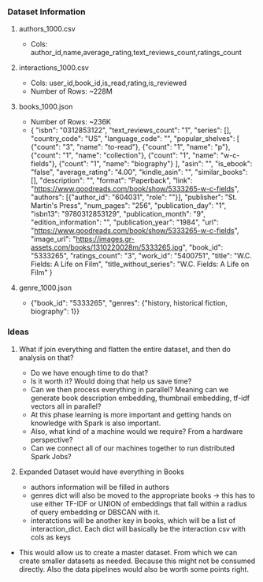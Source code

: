 ### Dataset Information

1. authors_1000.csv
    - Cols: author_id,name,average_rating,text_reviews_count,ratings_count

2. interactions_1000.csv
    - Cols: user_id,book_id,is_read,rating,is_reviewed
    - Number of Rows: ~228M

3. books_1000.json
    - Number of Rows: ~236K
    - 
        {
          "isbn": "0312853122",
          "text_reviews_count": "1",
          "series": [],
          "country_code": "US",
          "language_code": "",
          "popular_shelves": [
            {"count": "3", "name": "to-read"},
            {"count": "1", "name": "p"},
            {"count": "1", "name": "collection"},
            {"count": "1", "name": "w-c-fields"},
            {"count": "1", "name": "biography"}
          ],
          "asin": "",
          "is_ebook": "false",
          "average_rating": "4.00",
          "kindle_asin": "",
          "similar_books": [],
          "description": "",
          "format": "Paperback",
          "link": "https://www.goodreads.com/book/show/5333265-w-c-fields",
          "authors": [{"author_id": "604031", "role": ""}],
          "publisher": "St. Martin's Press",
          "num_pages": "256",
          "publication_day": "1",
          "isbn13": "9780312853129",
          "publication_month": "9",
          "edition_information": "",
          "publication_year": "1984",
          "url": "https://www.goodreads.com/book/show/5333265-w-c-fields",
          "image_url": "https://images.gr-assets.com/books/1310220028m/5333265.jpg",
          "book_id": "5333265",
          "ratings_count": "3",
          "work_id": "5400751",
          "title": "W.C. Fields: A Life on Film",
          "title_without_series": "W.C. Fields: A Life on Film"
        }

4. genre_1000.json
    - {"book_id": "5333265", "genres": {"history, historical fiction, biography": 1}}


### Ideas

1. What if join everything and flatten the entire dataset, and then do analysis on that?
    - Do we have enough time to do that?
    - Is it worth it? Would doing that help us save time?
    - Can we then process everything in parallel? Meaning can we generate book description embedding, thumbnail embedding, tf-idf vectors all in parallel?
    - At this phase learning is more important and getting hands on knowledge with Spark is also important.
    - Also, what kind of a machine would we require? From a hardware perspective?
    - Can we connect all of our machines together to run distributed Spark Jobs?  


2. Expanded Dataset would have everything in Books
    - authors information will be filled in authors
    - genres dict will also be moved to the appropriate books -> this has to use either TF-IDF or UNION of embeddings that fall within a radius of query embedding or DBSCAN with it.
    - interatctions will be another key in books, which will be a list of interaction_dict. Each dict will basically be the interaction csv with cols as keys

* This would allow us to create a master dataset. From which we can create smaller datasets as needed. Because this might not be consumed directly. Also the data pipelines would also be worth some points right.
